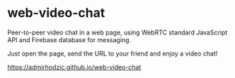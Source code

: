 # web-video-chat

Peer-to-peer video chat in a web page, using WebRTC standard JavaScript API and Firebase database for messaging.

Just open the page, send the URL to your friend and enjoy a video chat!

https://admirhodzic.github.io/web-video-chat
